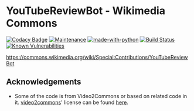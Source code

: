 # YouTubeReviewBot - Wikimedia Commons

[![Codacy Badge](https://api.codacy.com/project/badge/Grade/12654bd68d9745aabea345e13c03078d)](https://app.codacy.com/manual/eatcha-wikimedia/YouTubeReviewBot?utm_source=github.com&utm_medium=referral&utm_content=eatcha-wikimedia/YouTubeReviewBot&utm_campaign=Badge_Grade_Dashboard)
[![Maintenance](https://img.shields.io/badge/Maintained%3F-yes-green.svg)](https://github.com/eatcha-wikimedia/YouTubeReviewBot/graphs/commit-activity)
[![made-with-python](https://img.shields.io/badge/Made%20with-Python-1f425f.svg)](https://www.python.org/)
[![Build Status](https://travis-ci.org/eatcha-wikimedia/YouTubeReviewBot.svg?branch=master)](https://travis-ci.org/eatcha-wikimedia/YouTubeReviewBot)
[![Known Vulnerabilities](https://snyk.io/test/github/eatcha-wikimedia/YouTubeReviewBot/badge.svg?targetFile=requirements.txt)](https://snyk.io/test/github/eatcha-wikimedia/YouTubeReviewBot?targetFile=requirements.txt)

<https://commons.wikimedia.org/wiki/Special:Contributions/YouTubeReviewBot>

## Acknowledgements
- Some of the code is from Video2Commons or based on related code in it. [video2commons](https://github.com/toolforge/video2commons)' license can be found [here](https://github.com/toolforge/video2commons/blob/master/LICENSE).
